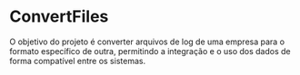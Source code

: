 # ConvertFiles
O objetivo do projeto é converter arquivos de log de uma empresa para o formato específico de outra, permitindo a integração e o uso dos dados de forma compatível entre os sistemas.

